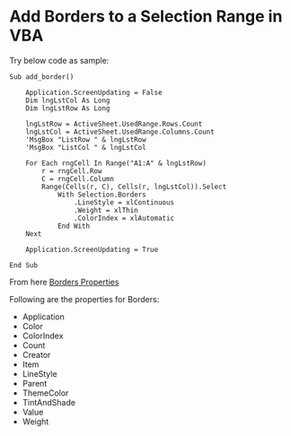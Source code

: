 # Add Borders to a Selection Range in VBA

Try below code as sample:

```
Sub add_border()

    Application.ScreenUpdating = False
    Dim lngLstCol As Long
    Dim lngLstRow As Long
    
    lngLstRow = ActiveSheet.UsedRange.Rows.Count
    lngLstCol = ActiveSheet.UsedRange.Columns.Count
    'MsgBox "ListRow " & lngLstRow
    'MsgBox "ListCol " & lngLstCol
    
    For Each rngCell In Range("A1:A" & lngLstRow)
        r = rngCell.Row
        C = rngCell.Column
        Range(Cells(r, C), Cells(r, lngLstCol)).Select
            With Selection.Borders
                .LineStyle = xlContinuous
                .Weight = xlThin
                .ColorIndex = xlAutomatic
            End With
    Next
    
    Application.ScreenUpdating = True
        
End Sub
```

From here [Borders Properties]([https://docs.microsoft.com/en-us/office/vba/api/excel.borders](https://docs.microsoft.com/en-us/office/vba/api/excel.borders))

Following are the properties for Borders:

- Application
- Color
- ColorIndex
- Count
- Creator
- Item
- LineStyle
- Parent
- ThemeColor
- TintAndShade
- Value
- Weight


